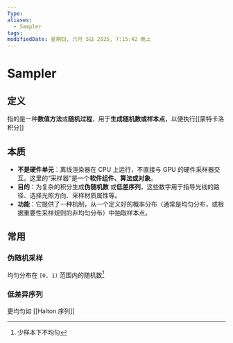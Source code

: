 ```yaml
---
Type: 
aliases:
  - Sampler
tags: 
modifiedDate: 星期四, 六月 5日 2025, 7:15:42 晚上
---
```


# Sampler

## 定义

指的是一种**数值方法**或**随机过程**，用于**生成随机数或样本点**，以便执行[[蒙特卡洛积分]]

## 本质

- **不是硬件单元**：离线渲染器在 CPU 上运行，不直接与 GPU 的硬件采样器交互。这里的“采样器”是一个**软件组件、算法或对象**。
- **目的**：为复杂的积分生成**伪随机数** 或**低差序列**，这些数字用于指导光线的路径、选择光照方向、采样材质属性等。
- **功能**：它提供了一种机制，从一个定义好的概率分布（通常是均匀分布，或根据重要性采样规则的非均匀分布）中抽取样本点。

## 常用

### 伪随机采样

均匀分布在 `[0, 1)` 范围内的随机数[^1]

### 低差异序列

更均匀如 [[Halton 序列]]

[^1]: 少样本下不均匀
